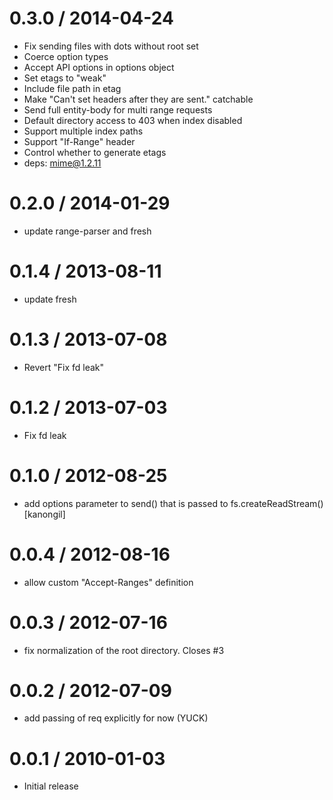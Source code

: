 
0.3.0 / 2014-04-24
====

 * Fix sending files with dots without root set
 * Coerce option types
 * Accept API options in options object
 * Set etags to "weak"
 * Include file path in etag
 * Make "Can't set headers after they are sent." catchable
 * Send full entity-body for multi range requests
 * Default directory access to 403 when index disabled
 * Support multiple index paths
 * Support "If-Range" header
 * Control whether to generate etags
 * deps: mime@1.2.11

0.2.0 / 2014-01-29
====

 * update range-parser and fresh

0.1.4 / 2013-08-11 
====

 * update fresh

0.1.3 / 2013-07-08 
====

 * Revert "Fix fd leak"

0.1.2 / 2013-07-03 
====

 * Fix fd leak

0.1.0 / 2012-08-25 
====

  * add options parameter to send() that is passed to fs.createReadStream() [kanongil]

0.0.4 / 2012-08-16 
====

  * allow custom "Accept-Ranges" definition

0.0.3 / 2012-07-16 
====

  * fix normalization of the root directory. Closes #3

0.0.2 / 2012-07-09 
====

  * add passing of req explicitly for now (YUCK)

0.0.1 / 2010-01-03
====

  * Initial release
